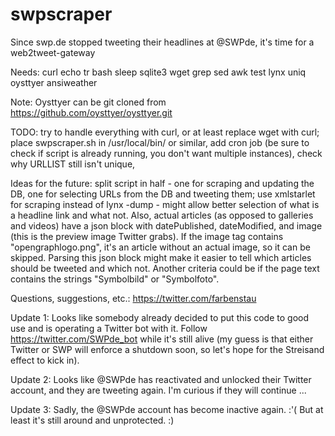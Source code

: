 # swpscraper
Since swp.de stopped tweeting their headlines at @SWPde, it's time for a web2tweet-gateway

Needs: curl echo tr bash sleep sqlite3 wget grep sed awk test lynx uniq oysttyer ansiweather

Note: Oysttyer can be git cloned from https://github.com/oysttyer/oysttyer.git

TODO: try to handle everything with curl, or at least replace wget with curl; place swpscraper.sh in /usr/local/bin/ or similar, add cron job (be sure to check if script is already running, you don't want multiple instances), check why URLLIST still isn't unique, 


Ideas for the future: split script in half - one for scraping and updating the DB, one for selecting URLs from the DB and tweeting them; use xmlstarlet for scraping instead of lynx -dump - might allow better selection of what is a headline link and what not. Also, actual articles (as opposed to galleries and videos) have a json block with datePublished, dateModified, and image (this is the preview image Twitter grabs).  If the image tag contains "opengraphlogo.png", it's an article without an actual image, so it can be skipped. Parsing this json block might make it easier to tell which articles should be tweeted and which not. Another criteria could be if the page text contains the strings "Symbolbild" or "Symbolfoto".

Questions, suggestions, etc.: https://twitter.com/farbenstau

Update 1: Looks like somebody already decided to put this code to good use and is operating a Twitter bot with it.  Follow https://twitter.com/SWPde_bot while it's still alive (my guess is that either Twitter or SWP will enforce a shutdown soon, so let's hope for the Streisand effect to kick in).

Update 2: Looks like @SWPde has reactivated and unlocked their Twitter account, and they are tweeting again.  I'm curious if they will continue ...

Update 3: Sadly, the @SWPde account has become inactive again. :'(  But at least it's still around and unprotected. :)
